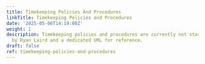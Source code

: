```yaml
---
title: Timekeeping Policies And Procedures
linkTitle: Timekeeping Policies and Procedures
date: '2025-05-06T14:19:00Z'
weight: 1
description: Timekeeping policies and procedures are currently not started, with ownership
  by Ryan Laird and a dedicated URL for reference.
draft: false
ref: timekeeping-policies-and-procedures
---
```


